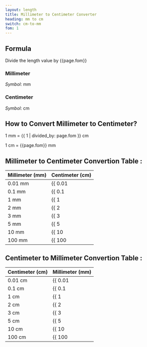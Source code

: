 ```yaml
---
layout: length
title: Millimeter to Centimeter Converter
heading: mm to cm
switch: cm-to-mm
fom: 1
---
```


## Formula
Divide the length value by {{page.fom}}

### Millimeter
*Symbol*: mm

### Centimeter
*Symbol*: cm

## How to Convert Millimeter to Centimeter?
1 mm = {{ 1 | divided_by: page.fom }} cm

1 cm = {{page.fom}} mm

## Millimeter to Centimeter Convertion Table :

| Millimeter (mm) | Centimeter (cm) |
| ---- | ---- |
| 0.01 mm | {{ 0.01 | divided_by: page.fom | round: 5 }} cm |
| 0.1 mm | {{ 0.1 | divided_by: page.fom | round: 5 }} cm |
| 1 mm | {{ 1 | divided_by: page.fom | round: 5 }} cm |
| 2 mm | {{ 2 | divided_by: page.fom | round: 5 }} cm |
| 3 mm | {{ 3 | divided_by: page.fom | round: 5 }} cm |
| 5 mm | {{ 5 | divided_by: page.fom | round: 5 }} cm |
| 10 mm | {{ 10 | divided_by: page.fom | round: 5 }} cm |
| 100 mm | {{ 100 | divided_by: page.fom | round: 5 }} cm |

## Centimeter to Millimeter Convertion Table :

| Centimeter (cm) | Millimeter (mm) |
| ---- | ---- |
| 0.01 cm | {{ 0.01 | times: page.fom | round: 5 }} mm |
| 0.1 cm | {{ 0.1 | times: page.fom | round: 5 }} mm |
| 1 cm | {{ 1 | times: page.fom | round: 5 }} mm |
| 2 cm | {{ 2 | times: page.fom | round: 5 }} mm |
| 3 cm | {{ 3 | times: page.fom | round: 5 }} mm |
| 5 cm | {{ 5 | times: page.fom | round: 5 }} mm |
| 10 cm | {{ 10 | times: page.fom | round: 5 }} mm |
| 100 cm | {{ 100 | times: page.fom | round: 5 }} mm |

<script>
selectInput[2].selected = true
selectOutput[3].selected = true
</script>
